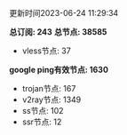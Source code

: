 更新时间2023-06-24 11:29:34

**总订阅: 243**
**总节点: 38585**
- vless节点: 37

**google ping有效节点: 1630**
- trojan节点: 167
- v2ray节点: 1349
- ss节点: 102
- ssr节点: 12
